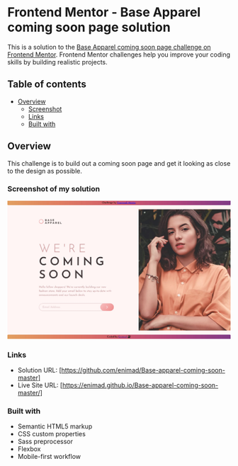 # Frontend Mentor - Base Apparel coming soon page solution

This is a solution to the [Base Apparel coming soon page challenge on Frontend Mentor](https://www.frontendmentor.io/challenges/base-apparel-coming-soon-page-5d46b47f8db8a7063f9331a0). Frontend Mentor challenges help you improve your coding skills by building realistic projects. 

## Table of contents

- [Overview](#overview)
  - [Screenshot](#screenshot)
  - [Links](#links)
  - [Built with](#built-with)

## Overview

This challenge is to build out a coming soon page and get it looking as close to the design as possible.
### Screenshot of my solution

![](./screenshot.jpg)

### Links

- Solution URL: [https://github.com/enimad/Base-apparel-coming-soon-master]
- Live Site URL: [https://enimad.github.io/Base-apparel-coming-soon-master/]

### Built with

- Semantic HTML5 markup
- CSS custom properties
- Sass preprocessor
- Flexbox
- Mobile-first workflow